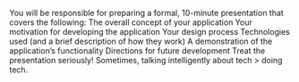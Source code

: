 You will be responsible for preparing a formal, 10-minute presentation that covers the following:
The overall concept of your application
Your motivation for developing the application
Your design process
Technologies used (and a brief description of how they work) A demonstration of the application’s functionality
Directions for future development
Treat the presentation seriously!
Sometimes, talking intelligently about tech > doing tech.